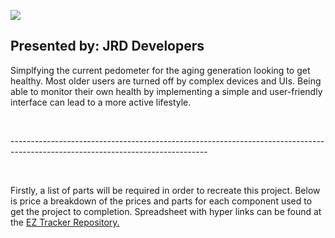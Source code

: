 ![](https://i.imgur.com/JnPIQFU.png)

Presented by: JRD Developers
----------------------------

Simplfying the current pedometer for the aging generation looking to get
healthy. Most older users are turned off by complex devices and UIs. Being able
to monitor their own health by implementing a simple and user-friendly interface
can lead to a more active lifestyle.

 

\-------------------------------------------------------------------------------------------------------------------------------

 

Firstly, a list of parts will be required in order to recreate this project.
Below is price a breakdown of the prices and parts for each component used to
get the project to completion. Spreadsheet with hyper links can be found at the
[EZ Tracker
Repository.](https://github.com/YamiYukiSenpai/EZTracker/blob/master/Documentation/EZ_Parts_Budget.xlsx)
